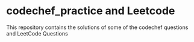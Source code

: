 # codechef_practice and Leetcode 

This repository contains the solutions of some of the codechef questions and LeetCode Questions
